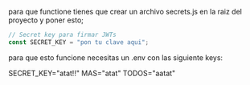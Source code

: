 para que functione tienes que crear un archivo secrets.js en la raiz del proyecto y poner esto;

```js
// Secret key para firmar JWTs
const SECRET_KEY = "pon tu clave aqui";
```

para que esto funcione necesitas un .env con las siguiente keys:

SECRET_KEY="atat!!"
MAS="atat"
TODOS="aatat"
